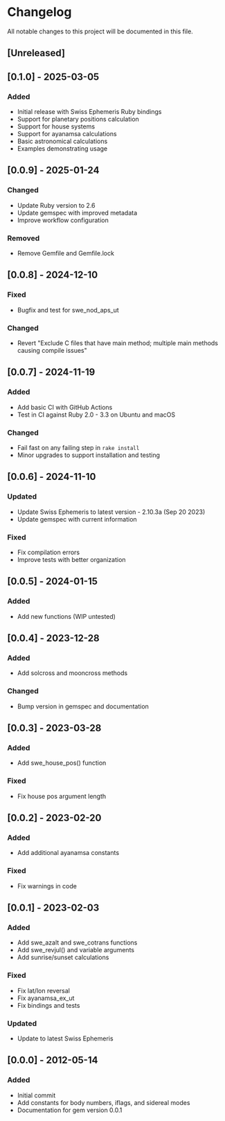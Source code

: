# Changelog

All notable changes to this project will be documented in this file.

## [Unreleased]

## [0.1.0] - 2025-03-05

### Added
- Initial release with Swiss Ephemeris Ruby bindings
- Support for planetary positions calculation
- Support for house systems
- Support for ayanamsa calculations
- Basic astronomical calculations
- Examples demonstrating usage

## [0.0.9] - 2025-01-24

### Changed
- Update Ruby version to 2.6
- Update gemspec with improved metadata
- Improve workflow configuration

### Removed
- Remove Gemfile and Gemfile.lock

## [0.0.8] - 2024-12-10

### Fixed
- Bugfix and test for swe_nod_aps_ut

### Changed
- Revert "Exclude C files that have main method; multiple main methods causing compile issues"

## [0.0.7] - 2024-11-19

### Added
- Add basic CI with GitHub Actions
- Test in CI against Ruby 2.0 - 3.3 on Ubuntu and macOS

### Changed
- Fail fast on any failing step in `rake install`
- Minor upgrades to support installation and testing

## [0.0.6] - 2024-11-10

### Updated
- Update Swiss Ephemeris to latest version - 2.10.3a (Sep 20 2023)
- Update gemspec with current information

### Fixed
- Fix compilation errors
- Improve tests with better organization

## [0.0.5] - 2024-01-15

### Added
- Add new functions (WIP untested)

## [0.0.4] - 2023-12-28

### Added
- Add solcross and mooncross methods

### Changed
- Bump version in gemspec and documentation

## [0.0.3] - 2023-03-28

### Added
- Add swe_house_pos() function

### Fixed
- Fix house pos argument length

## [0.0.2] - 2023-02-20

### Added
- Add additional ayanamsa constants

### Fixed
- Fix warnings in code

## [0.0.1] - 2023-02-03

### Added
- Add swe_azalt and swe_cotrans functions
- Add swe_revjul() and variable arguments
- Add sunrise/sunset calculations

### Fixed
- Fix lat/lon reversal
- Fix ayanamsa_ex_ut
- Fix bindings and tests

### Updated
- Update to latest Swiss Ephemeris

## [0.0.0] - 2012-05-14

### Added
- Initial commit
- Add constants for body numbers, iflags, and sidereal modes
- Documentation for gem version 0.0.1
